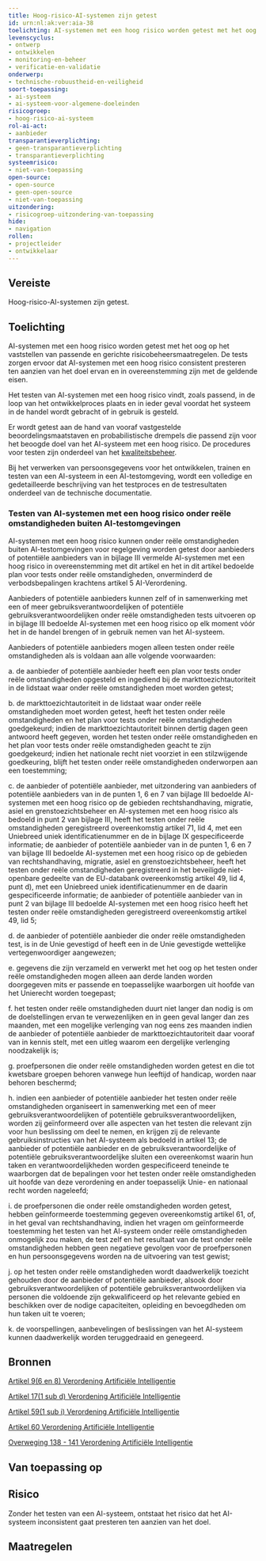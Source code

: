 ```yaml
---
title: Hoog-risico-AI-systemen zijn getest
id: urn:nl:ak:ver:aia-38
toelichting: AI-systemen met een hoog risico worden getest met het oog op het vaststellen van passende en gerichte risicobeheersmaatregelen.
levenscyclus:
- ontwerp
- ontwikkelen
- monitoring-en-beheer
- verificatie-en-validatie
onderwerp:
- technische-robuustheid-en-veiligheid
soort-toepassing:
- ai-systeem
- ai-systeem-voor-algemene-doeleinden
risicogroep:
- hoog-risico-ai-systeem
rol-ai-act:
- aanbieder
transparantieverplichting: 
- geen-transparantieverplichting
- transparantieverplichting 
systeemrisico:
- niet-van-toepassing
open-source: 
- open-source
- geen-open-source
- niet-van-toepassing
uitzondering: 
- risicogroep-uitzondering-van-toepassing
hide:
- navigation
rollen:
- projectleider
- ontwikkelaar
---
```


<!-- tags -->
## Vereiste

Hoog-risico-AI-systemen zijn getest.

## Toelichting
AI-systemen met een hoog risico worden getest met het oog op het vaststellen van passende en gerichte risicobeheersmaatregelen.
De tests zorgen ervoor dat AI-systemen met een hoog risico consistent presteren ten aanzien van het doel ervan en in overeenstemming zijn met de geldende eisen.

Het testen van AI-systemen met een hoog risico vindt, zoals passend, in de loop van het ontwikkelproces plaats en in ieder geval voordat het systeem in de handel wordt gebracht of in gebruik is gesteld. 

Er wordt getest aan de hand van vooraf vastgestelde beoordelingsmaatstaven en probabilistische drempels die passend zijn voor het beoogde doel van het AI-systeem met een hoog risico. De procedures voor testen zijn onderdeel van het [kwaliteitsbeheer](aia-11-systeem-voor-kwaliteitsbeheer.md). 

Bij het verwerken van persoonsgegevens voor het ontwikkelen, trainen en testen van een AI-systeem in een AI-testomgeving, wordt een volledige en gedetailleerde beschrijving van het testproces en de testresultaten onderdeel van de technische documentatie.

### Testen van AI-systemen met een hoog risico onder reële omstandigheden buiten AI-testomgevingen
AI-systemen met een hoog risico kunnen onder reële omstandigheden buiten AI-testomgevingen voor regelgeving worden getest door aanbieders of potentiële aanbieders van in bijlage III vermelde AI-systemen met een hoog risico in overeenstemming met dit artikel en het in dit artikel bedoelde plan voor tests onder reële omstandigheden, onverminderd de verbodsbepalingen krachtens artikel 5 AI-Verordening.

Aanbieders of potentiële aanbieders kunnen zelf of in samenwerking met een of meer gebruiksverantwoordelijken of potentiële gebruiksverantwoordelijken onder reële omstandigheden tests uitvoeren op in bijlage III bedoelde AI-systemen met een hoog risico op elk moment vóór het in de handel brengen of in gebruik nemen van het AI-systeem.

Aanbieders of potentiële aanbieders mogen alleen testen onder reële omstandigheden als is voldaan aan alle volgende voorwaarden:

a. de aanbieder of potentiële aanbieder heeft een plan voor tests onder reële omstandigheden opgesteld en ingediend bij de markttoezichtautoriteit in de lidstaat waar onder reële omstandigheden moet worden getest;

b. de markttoezichtautoriteit in de lidstaat waar onder reële omstandigheden moet worden getest, heeft het testen onder reële omstandigheden en het plan voor tests onder reële omstandigheden goedgekeurd; indien de markttoezichtautoriteit binnen dertig dagen geen antwoord heeft gegeven, worden het testen onder reële omstandigheden en het plan voor tests onder reële omstandigheden geacht te zijn goedgekeurd; indien het nationale recht niet voorziet in een stilzwijgende goedkeuring, blijft het testen onder reële omstandigheden onderworpen aan een toestemming;

c. de aanbieder of potentiële aanbieder, met uitzondering van aanbieders of potentiële aanbieders van in de punten 1, 6 en 7 van bijlage III bedoelde AI-systemen met een hoog risico op de gebieden rechtshandhaving, migratie, asiel en grenstoezichtsbeheer en AI-systemen met een hoog risico als bedoeld in punt 2 van bijlage III, heeft het testen onder reële omstandigheden geregistreerd overeenkomstig artikel 71, lid 4, met een Uniebreed uniek identificatienummer en de in bijlage IX gespecificeerde informatie; de aanbieder of potentiële aanbieder van in de punten 1, 6 en 7 van bijlage III bedoelde AI-systemen met een hoog risico op de gebieden van rechtshandhaving, migratie, asiel en grenstoezichtsbeheer, heeft het testen onder reële omstandigheden geregistreerd in het beveiligde niet-openbare gedeelte van de EU-databank overeenkomstig artikel 49, lid 4, punt d), met een Uniebreed uniek identificatienummer en de daarin gespecificeerde informatie; de aanbieder of potentiële aanbieder van in punt 2 van bijlage III bedoelde AI-systemen met een hoog risico heeft het testen onder reële omstandigheden geregistreerd overeenkomstig artikel 49, lid 5;

d. de aanbieder of potentiële aanbieder die onder reële omstandigheden test, is in de Unie gevestigd of heeft een in de Unie gevestigde wettelijke vertegenwoordiger aangewezen;

e. gegevens die zijn verzameld en verwerkt met het oog op het testen onder reële omstandigheden mogen alleen aan derde landen worden doorgegeven mits er passende en toepasselijke waarborgen uit hoofde van het Unierecht worden toegepast;

f. het testen onder reële omstandigheden duurt niet langer dan nodig is om de doelstellingen ervan te verwezenlijken en in geen geval langer dan zes maanden, met een mogelijke verlenging van nog eens zes maanden indien de aanbieder of potentiële aanbieder de markttoezichtautoriteit daar vooraf van in kennis stelt, met een uitleg waarom een dergelijke verlenging noodzakelijk is;

g. proefpersonen die onder reële omstandigheden worden getest en die tot kwetsbare groepen behoren vanwege hun leeftijd of handicap, worden naar behoren beschermd;

h. indien een aanbieder of potentiële aanbieder het testen onder reële omstandigheden organiseert in samenwerking met een of meer gebruiksverantwoordelijken of potentiële gebruiksverantwoordelijken, worden zij geïnformeerd over alle aspecten van het testen die relevant zijn voor hun beslissing om deel te nemen, en krijgen zij de relevante gebruiksinstructies van het AI-systeem als bedoeld in artikel 13; de aanbieder of potentiële aanbieder en de gebruiksverantwoordelijke of potentiële gebruiksverantwoordelijke sluiten een overeenkomst waarin hun taken en verantwoordelijkheden worden gespecificeerd teneinde te waarborgen dat de bepalingen voor het testen onder reële omstandigheden uit hoofde van deze verordening en ander toepasselijk Unie- en nationaal recht worden nageleefd;

i. de proefpersonen die onder reële omstandigheden worden getest, hebben geïnformeerde toestemming gegeven overeenkomstig artikel 61, of, in het geval van rechtshandhaving, indien het vragen om geïnformeerde toestemming het testen van het AI-systeem onder reële omstandigheden onmogelijk zou maken, de test zelf en het resultaat van de test onder reële omstandigheden hebben geen negatieve gevolgen voor de proefpersonen en hun persoonsgegevens worden na de uitvoering van test gewist;

j. op het testen onder reële omstandigheden wordt daadwerkelijk toezicht gehouden door de aanbieder of potentiële aanbieder, alsook door gebruiksverantwoordelijken of potentiële gebruiksverantwoordelijken via personen die voldoende zijn gekwalificeerd op het relevante gebied en beschikken over de nodige capaciteiten, opleiding en bevoegdheden om hun taken uit te voeren;

k. de voorspellingen, aanbevelingen of beslissingen van het AI-systeem kunnen daadwerkelijk worden teruggedraaid en genegeerd.

## Bronnen
[Artikel 9(6 en 8) Verordening Artificiële Intelligentie](https://eur-lex.europa.eu/legal-content/NL/TXT/HTML/?uri=OJ:L_202401689#d1e3241-1-1)

[Artikel 17(1 sub d) Verordening Artificiële Intelligentie](https://eur-lex.europa.eu/legal-content/NL/TXT/HTML/?uri=OJ:L_202401689#d1e3241-1-1)

[Artikel 59(1 sub i) Verordening Artificiële Intelligentie](https://eur-lex.europa.eu/legal-content/NL/TXT/HTML/?uri=OJ:L_202401689#d1e3241-1-1)

[Artikel 60 Verordening Artificiële Intelligentie](https://eur-lex.europa.eu/legal-content/NL/TXT/HTML/?uri=OJ:L_202401689#d1e3241-1-1)

[Overweging 138 - 141 Verordening Artificiële Intelligentie](https://eur-lex.europa.eu/legal-content/NL/TXT/HTML/?uri=OJ:L_202401689#d1e3906-1-1)

## Van toepassing op 
<!-- tags-ai-act -->

## Risico
Zonder het testen van een AI-systeem, ontstaat het risico dat het AI-systeem inconsistent gaat presteren ten aanzien van het doel. 

## Maatregelen
	
<!-- list_maatregelen vereiste/aia-38-testen no-search no-onderwerp no-rol no-levenscyclus --
